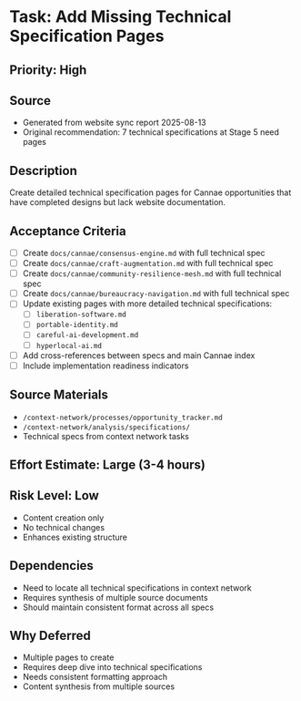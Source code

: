 # Task: Add Missing Technical Specification Pages

## Priority: High

## Source
- Generated from website sync report 2025-08-13
- Original recommendation: 7 technical specifications at Stage 5 need pages

## Description
Create detailed technical specification pages for Cannae opportunities that have completed designs but lack website documentation.

## Acceptance Criteria
- [ ] Create `docs/cannae/consensus-engine.md` with full technical spec
- [ ] Create `docs/cannae/craft-augmentation.md` with full technical spec
- [ ] Create `docs/cannae/community-resilience-mesh.md` with full technical spec
- [ ] Create `docs/cannae/bureaucracy-navigation.md` with full technical spec
- [ ] Update existing pages with more detailed technical specifications:
  - [ ] `liberation-software.md`
  - [ ] `portable-identity.md`
  - [ ] `careful-ai-development.md`
  - [ ] `hyperlocal-ai.md`
- [ ] Add cross-references between specs and main Cannae index
- [ ] Include implementation readiness indicators

## Source Materials
- `/context-network/processes/opportunity_tracker.md`
- `/context-network/analysis/specifications/`
- Technical specs from context network tasks

## Effort Estimate: Large (3-4 hours)

## Risk Level: Low
- Content creation only
- No technical changes
- Enhances existing structure

## Dependencies
- Need to locate all technical specifications in context network
- Requires synthesis of multiple source documents
- Should maintain consistent format across all specs

## Why Deferred
- Multiple pages to create
- Requires deep dive into technical specifications
- Needs consistent formatting approach
- Content synthesis from multiple sources